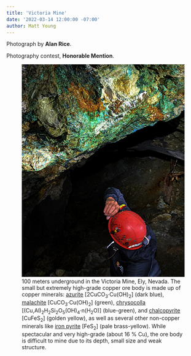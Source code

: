 ```yaml
---
title: 'Victoria Mine'
date: '2022-03-14 12:00:00 -07:00'
author: Matt Young
---
```


Photograph by **Alan Rice**.

Photography contest, **Honorable Mention**.

<figure>
<img src="/uploads/2022/Rice_Alan.Copper Ore-2.jpg" alt="Victoria Mine"/>
<figcaption>
100 meters underground in the Victoria Mine, Ely, Nevada. The small but extremely high-grade copper ore body is made up of copper minerals:  <a href="https://en.wikipedia.org/wiki/Azurite">azurite</a> [2CuCO<sub>3</sub>·Cu(OH)<sub>2</sub>] (dark blue),  <a href="https://en.wikipedia.org/wiki/Malachite">malachite</a> [CuCO<sub>3</sub>·Cu(OH)<sub>2</sub>] (green),  <a href="https://en.wikipedia.org/wiki/Chrysocolla">chrysocolla</a> [(Cu,Al)<sub>2</sub>H<sub>2</sub>Si<sub>2</sub>O<sub>5</sub>(OH)<sub>4</sub>·n(H<sub>2</sub>O)] (blue-green), and <a href="https://en.wikipedia.org/wiki/Chalcopyrite">chalcopyrite</a> [CuFeS<sub>2</sub>] (golden yellow), as well as several other non-copper minerals like <a href="https://en.wikipedia.org/wiki/Pyrite">iron pyrite</a> [FeS<sub>2</sub>] (pale brass-yellow).  While spectacular and very high-grade (about 16&nbsp;% Cu),  the ore body is difficult to mine due to its depth, small size and weak structure.
</figcaption>
</figure>

